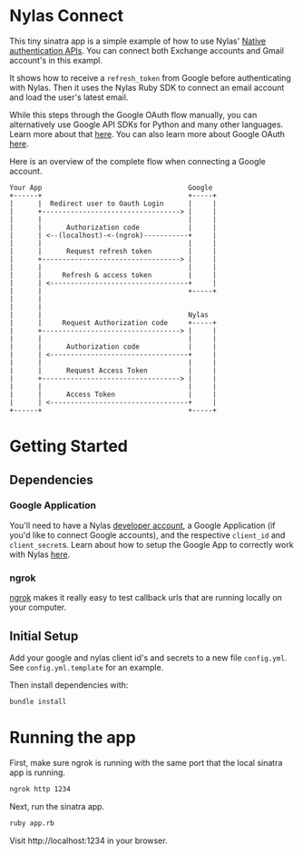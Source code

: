 # Nylas Connect

This tiny sinatra app is a simple example of how to use Nylas' [Native
authentication APIs](https://www.nylas.com/docs/platform#native_authentication).
You can connect both Exchange accounts and Gmail account's in this exampl.

It shows how to receive a `refresh_token` from Google before authenticating with
Nylas. Then it uses the Nylas Ruby SDK to connect an email account and
load the user's latest email.

While this steps through the Google OAuth flow manually, you can alternatively
use Google API SDKs for Python and many other languages. Learn more about that
[here](https://developers.google.com/api-client-library/python/). You can also
learn more about Google OAuth
[here](https://developers.google.com/identity/protocols/OAuth2WebServer).

Here is an overview of the complete flow when connecting a Google account.

```
Your App                                    Google
+------+                                    +-----+
|      |  Redirect user to Oauth Login      |     |
|      +----------------------------------> |     |
|      |                                    |     |
|      |      Authorization code            |     |
|      | <--(localhost)-<-(ngrok)-----------+     |
|      |                                    |     |
|      |      Request refresh token         |     |
|      +----------------------------------> |     |
|      |                                    |     |
|      |     Refresh & access token         |     |
|      | <----------------------------------+     |
|      |                                    +-----+
|      |
|      |
|      |                                    Nylas
|      |     Request Authorization code     +-----+
|      +----------------------------------> |     |
|      |                                    |     |
|      |      Authorization code            |     |
|      | <----------------------------------+     |
|      |                                    |     |
|      |      Request Access Token          |     |
|      +----------------------------------> |     |
|      |                                    |     |
|      |      Access Token                  |     |
|      | <----------------------------------+     |
+------+                                    +-----+
```

# Getting Started

## Dependencies

### Google Application

You'll need to have a Nylas [developer account](https://developer.nylas.com), a
Google Application (if you'd like to connect Google accounts), and the
respective `client_id` and `client_secret`s.  Learn about how to setup the
Google App to correctly work with Nylas
[here](https://support.nylas.com/hc/en-us/articles/222176307-Google-OAuth-Setup-Guide).

### ngrok

[ngrok](https://ngrok.com/) makes it really easy to test callback urls that are
running locally on your computer. 

## Initial Setup

Add your google and nylas client id's and secrets to a new file `config.yml`.
See `config.yml.template` for an example.

Then install dependencies with:
```
bundle install
```

# Running the app

First, make sure ngrok is running with the same port that the local sinatra app is
running.

```bash
ngrok http 1234
```

Next, run the sinatra app.

```bash
ruby app.rb
```

Visit http://localhost:1234 in your browser.
